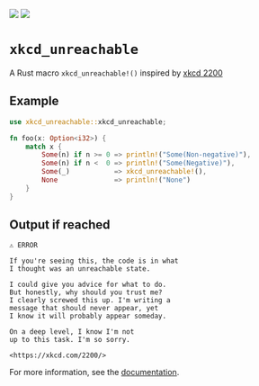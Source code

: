 [![](https://img.shields.io/crates/v/xkcd_unreachable)](https://crates.io/crates/xkcd_unreachable)
[![](https://docs.rs/xkcd_unreachable/badge.svg)](https://docs.rs/xkcd_unreachable)

# `xkcd_unreachable`

A Rust macro `xkcd_unreachable!()` inspired by [xkcd 2200](https://xkcd.com/2200/)

## Example
```rust
use xkcd_unreachable::xkcd_unreachable;

fn foo(x: Option<i32>) {
    match x {
        Some(n) if n >= 0 => println!("Some(Non-negative)"),
        Some(n) if n <  0 => println!("Some(Negative)"),
        Some(_)           => xkcd_unreachable!(),
        None              => println!("None")
    }
}
```

## Output if reached
```text
⚠ ERROR

If you're seeing this, the code is in what
I thought was an unreachable state.

I could give you advice for what to do.
But honestly, why should you trust me?
I clearly screwed this up. I'm writing a
message that should never appear, yet
I know it will probably appear someday.

On a deep level, I know I'm not
up to this task. I'm so sorry.

<https://xkcd.com/2200/>
```

For more information, see the [documentation](https://docs.rs/xkcd_unreachable/).
